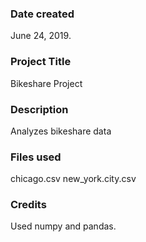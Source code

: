### Date created
June 24, 2019.

### Project Title
Bikeshare Project

### Description
Analyzes bikeshare data

### Files used
chicago.csv
new_york.city.csv

### Credits
Used numpy and pandas.

